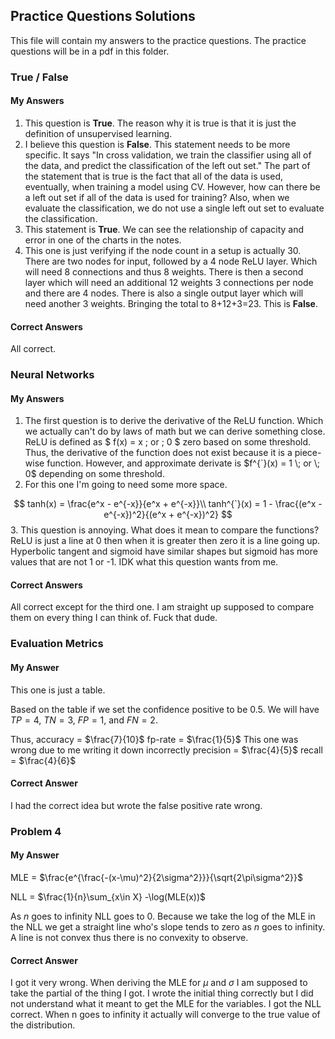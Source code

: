 ## Practice Questions Solutions

This file will contain my answers to the practice questions.
The practice questions will be in a pdf in this folder.

### True / False

#### My Answers 
1. This question is **True**. The reason why it is true is that it is just the definition of unsupervised learning.
2. I believe this question is **False**. This statement needs to be more specific. It says "In cross validation, we train the classifier using all of the data, and predict the classification of the left out set." The part of the statement that is true is the fact that all of the data is used, eventually, when training a model using CV. However, how can there be a left out set if all of the data is used for training? Also, when we evaluate the classification, we do not use a single left out set to evaluate the classification.
3. This statement is **True**. We can see the relationship of capacity and error in one of the charts in the notes.
4. This one is just verifying if the node count in a setup is actually 30. There are two nodes for input, followed by a 4 node ReLU layer. Which will need 8 connections and thus 8 weights. There is then a second layer which will need an additional 12 weights 3 connections per node and there are 4 nodes. There is also a single output layer which will need another 3 weights. Bringing the total to 8+12+3=23. This is **False**.

#### Correct Answers
All correct.

### Neural Networks

#### My Answers
1. The first question is to derive the derivative of the ReLU function. Which we actually can't do by laws of math but we can derive something close. ReLU is defined as $ f(x) = x \; or \; 0 $ zero based on some threshold. Thus, the derivative of the function does not exist because it is a piece-wise function. However, and approximate derivate is $f^{`}(x) = 1 \; or \; 0$ depending on some threshold.
2. For this one I'm going to need some more space.

$$
    tanh(x) = \frac{e^x - e^{-x}}{e^x + e^{-x}}\\
    tanh^{`}(x) = 1 - \frac{(e^x - e^{-x})^2}{(e^x + e^{-x})^2}
$$
3. This question is annoying. What does it mean to compare the functions? ReLU is just a line at 0 then when it is greater then zero it is a line going up. Hyperbolic tangent and sigmoid have similar shapes but sigmoid has more values that are not 1 or -1. IDK what this question wants from me.

#### Correct Answers
All correct except for the third one. I am straight up supposed to compare them on every thing I can think of. Fuck that dude.

### Evaluation Metrics

#### My Answer
This one is just a table.

Based on the table if we set the confidence positive to be 0.5. We will have $TP = 4$, $TN = 3$, $FP = 1$, and $FN = 2$.

Thus, accuracy = $\frac{7}{10}$
fp-rate = $\frac{1}{5}$ This one was wrong due to me writing it down incorrectly
precision = $\frac{4}{5}$
recall = $\frac{4}{6}$


#### Correct Answer
I had the correct idea but wrote the false positive rate wrong.

### Problem 4

#### My Answer

MLE = $\frac{e^{\frac{-(x-\mu)^2}{2\sigma^2}}}{\sqrt{2\pi\sigma^2}}$

NLL = $\frac{1}{n}\sum_{x\in X} -\log(MLE(x))$

As $n$ goes to infinity NLL goes to 0. Because we take the log of the MLE in the NLL we get a straight line who's slope tends to zero as $n$ goes to infinity. A line is not convex thus there is no convexity to observe. 

#### Correct Answer
I got it very wrong. When deriving the MLE for $\mu$ and $\sigma$ I am supposed to take the partial of the thing I got. I wrote the initial thing correctly but I did not understand what it meant to get the MLE for the variables. I got the NLL correct. When n goes to infinity it actually will converge to the true value of the distribution.
